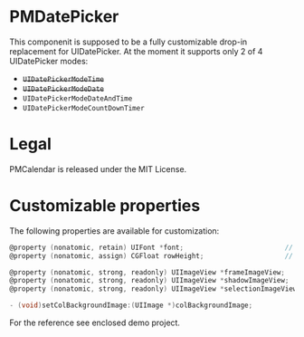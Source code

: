 PMDatePicker
============

This componenit is supposed to be a fully customizable drop-in replacement for UIDatePicker. At the moment it supports only 2 of 4 UIDatePicker modes:

- ~~`UIDatePickerModeTime`~~  
- ~~`UIDatePickerModeDate`~~  
- `UIDatePickerModeDateAndTime`  
- `UIDatePickerModeCountDownTimer`  

Legal
============
PMCalendar is released under the MIT License.

Customizable properties
============

The following properties are available for customization:  
``` objective-c
@property (nonatomic, retain) UIFont *font;                         // default is [UIFont boldSystemFontOfSize:24]
@property (nonatomic, assign) CGFloat rowHeight;                    // default is 45.0f

@property (nonatomic, strong, readonly) UIImageView *frameImageView;
@property (nonatomic, strong, readonly) UIImageView *shadowImageView;
@property (nonatomic, strong, readonly) UIImageView *selectionImageView;

- (void)setColBackgroundImage:(UIImage *)colBackgroundImage;
```

For the reference see enclosed demo project.



